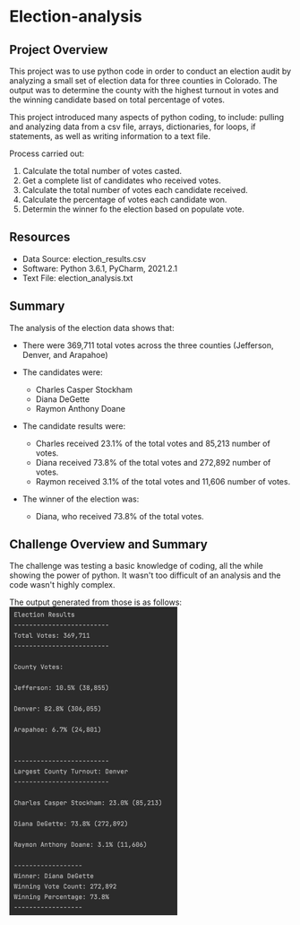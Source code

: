 # Election-analysis

## Project Overview
This project was to use python code in order to conduct an election audit by analyzing a small set of election data for three counties in Colorado. The output was to determine the county with the highest turnout in votes and the winning candidate based on total percentage of votes.

This project introduced many aspects of python coding, to include: pulling and analyzing data from a csv file, arrays, dictionaries, for loops, if statements, as well as writing information to a text file. 

Process carried out:
1. Calculate the total number of votes casted.
2. Get a complete list of candidates who received votes.
3. Calculate the total number of votes each candidate received.
4. Calculate the percentage of votes each candidate won.
5. Determin the winner fo the election based on populate vote.

## Resources
- Data Source: election_results.csv
- Software: Python 3.6.1, PyCharm, 2021.2.1
- Text File: election_analysis.txt

## Summary
The analysis of the election data shows that:
- There were 369,711 total votes across the three counties (Jefferson, Denver, and Arapahoe)
- The candidates were:
  - Charles Casper Stockham
  - Diana DeGette
  - Raymon Anthony Doane

- The candidate results were: 
  - Charles received 23.1% of the total votes and 85,213 number of votes.
  - Diana received 73.8% of the total votes and 272,892 number of votes.
  - Raymon received 3.1% of the total votes and 11,606 number of votes.

- The winner of the election was:
  - Diana, who received 73.8% of the total votes.


## Challenge Overview and Summary
The challenge was testing a basic knowledge of coding, all the while showing the power of python. It wasn't too difficult of an analysis and the code wasn't highly complex. 

The output generated from those is as follows: 
<img src="Resources/Analysis Output.png" width="300" height="550">
